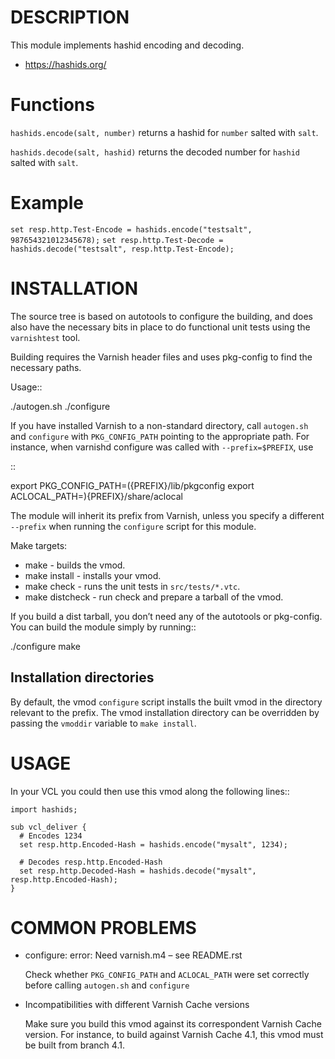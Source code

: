 # DESCRIPTION

This module implements hashid encoding and decoding.

  - https://hashids.org/

# Functions

`hashids.encode(salt, number)` returns a hashid for `number` salted with
`salt`.

`hashids.decode(salt, hashid)` returns the decoded number for `hashid`
salted with `salt`.

# Example

`set resp.http.Test-Encode =
hashids.encode("testsalt", 987654321012345678);`
`set resp.http.Test-Decode = hashids.decode("testsalt",
resp.http.Test-Encode);`

# INSTALLATION

The source tree is based on autotools to configure the building, and
does also have the necessary bits in place to do functional unit tests
using the `varnishtest` tool.

Building requires the Varnish header files and uses pkg-config to find
the necessary paths.

Usage::

./autogen.sh ./configure

If you have installed Varnish to a non-standard directory, call
`autogen.sh` and `configure` with `PKG_CONFIG_PATH` pointing to the
appropriate path. For instance, when varnishd configure was called with
`--prefix=$PREFIX`, use

::

export
PKG\_CONFIG\_PATH=\({PREFIX}/lib/pkgconfig  export ACLOCAL_PATH=\){PREFIX}/share/aclocal

The module will inherit its prefix from Varnish, unless you specify a
different `--prefix` when running the `configure` script for this
module.

Make targets:

  - make - builds the vmod.
  - make install - installs your vmod.
  - make check - runs the unit tests in `src/tests/*.vtc`.
  - make distcheck - run check and prepare a tarball of the vmod.

If you build a dist tarball, you don’t need any of the autotools or
pkg-config. You can build the module simply by running::

./configure make

## Installation directories

By default, the vmod `configure` script installs the built vmod in the
directory relevant to the prefix. The vmod installation directory can be
overridden by passing the `vmoddir` variable to `make install`.

# USAGE

In your VCL you could then use this vmod along the following lines::

```
import hashids;

sub vcl_deliver {
  # Encodes 1234
  set resp.http.Encoded-Hash = hashids.encode("mysalt", 1234);
  
  # Decodes resp.http.Encoded-Hash
  set resp.http.Decoded-Hash = hashids.decode("mysalt", resp.http.Encoded-Hash);
}
```

# COMMON PROBLEMS

  - configure: error: Need varnish.m4 – see README.rst
    
    Check whether `PKG_CONFIG_PATH` and `ACLOCAL_PATH` were set
    correctly before calling `autogen.sh` and `configure`

  - Incompatibilities with different Varnish Cache versions
    
    Make sure you build this vmod against its correspondent Varnish
    Cache version. For instance, to build against Varnish Cache 4.1,
    this vmod must be built from branch 4.1.
